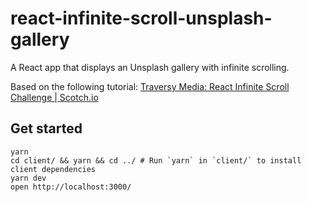 # react-infinite-scroll-unsplash-gallery

A React app that displays an Unsplash gallery with infinite scrolling.

Based on the following tutorial: [Traversy Media: React Infinite Scroll Challenge | Scotch.io](https://www.youtube.com/watch?v=gk_6BKiy6X4)

## Get started

```
yarn
cd client/ && yarn && cd ../ # Run `yarn` in `client/` to install client dependencies
yarn dev
open http://localhost:3000/
```
